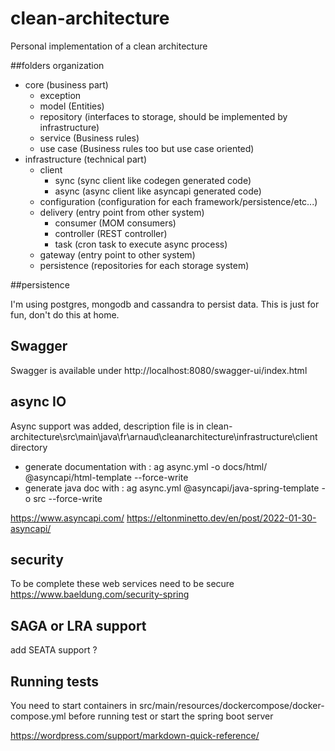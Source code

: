 # clean-architecture

Personal implementation of a clean architecture

##folders organization

 * core (business part)
    * exception 
    * model (Entities)
    * repository (interfaces to storage, should be implemented by infrastructure)
    * service (Business rules)
    * use case (Business rules too but use case oriented)
 * infrastructure (technical part)
    * client
        * sync (sync client like codegen generated code)
        * async (async client like asyncapi generated code)
    * configuration (configuration for each framework/persistence/etc...)
    * delivery (entry point from other system)
        * consumer (MOM consumers)
        * controller (REST controller)
        * task (cron task to execute async process)
    * gateway (entry point to other system)
    * persistence (repositories for each storage system)

##persistence

I'm using postgres, mongodb and cassandra to persist data.
This is just for fun, don't do this at home.

## Swagger

Swagger is available under
http://localhost:8080/swagger-ui/index.html

## async IO

Async support was added, description file is in clean-architecture\src\main\java\fr\arnaud\cleanarchitecture\infrastructure\client directory
* generate documentation with : ag async.yml -o docs/html/ @asyncapi/html-template --force-write
* generate java doc with : ag async.yml @asyncapi/java-spring-template -o src --force-write


https://www.asyncapi.com/
https://eltonminetto.dev/en/post/2022-01-30-asyncapi/

## security 
To be complete these web services need to be secure
https://www.baeldung.com/security-spring

## SAGA or LRA support 
add SEATA support ?

## Running tests

You need to start containers in src/main/resources/dockercompose/docker-compose.yml
before running test or start the spring boot server

https://wordpress.com/support/markdown-quick-reference/
